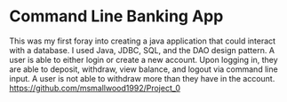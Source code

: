 # Command Line Banking App
This was my first foray into creating a java application that could interact with a database. I used Java, JDBC, SQL, and the DAO design pattern.
A user is able to either login or create a new account. Upon logging in, they are able to deposit, withdraw, view balance, and logout via command line input.
A user is not able to withdraw more than they have in the account.
https://github.com/msmallwood1992/Project_0
